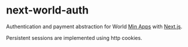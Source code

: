 # next-world-auth

Authentication and payment abstraction for World [Min Apps](https://docs.world.org/mini-apps) with [Next.js](https://nextjs.org/).

Persistent sessions are implemented using http cookies.
